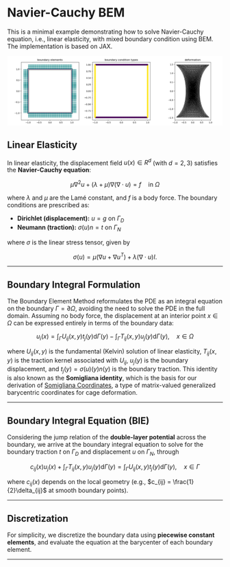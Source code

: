 # Navier-Cauchy BEM

This is a minimal example demonstrating how to solve Navier-Cauchy
equation, i.e., linear elasticity, with mixed boundary condition using
BEM. The implementation is based on JAX.

![result](somig_exm.png)

## Linear Elasticity

In linear elasticity, the displacement field $u(x) \in R^d$
(with $d = 2,3$) satisfies the **Navier-Cauchy equation**:

$$
\mu \nabla^2 u + (\lambda + \mu) \nabla (\nabla \cdot u) = f \quad \text{in } \Omega
$$

where $\lambda$ and $\mu$ are the Lamé constant, and $f$ is a body force. The
boundary conditions are prescribed as:

- **Dirichlet (displacement):**  $u = g$ on $\Gamma_D$
- **Neumann (traction):** $\sigma(u) n = t$ on $\Gamma_N$

where $\sigma$ is the linear stress tensor, given by

$$
\sigma(u) = \mu(\nabla u + \nabla u^T) + \lambda (\nabla \cdot u)I.
$$

---

## Boundary Integral Formulation

The Boundary Element Method reformulates the PDE as an integral
equation on the boundary $\Gamma = \partial\Omega$, avoiding the need
to solve the PDE in the full domain. Assuming no body force, the
displacement at an interior point $x \in \Omega$ can be expressed
entirely in terms of the boundary data:

$$
u_i(x) = \int_{\Gamma} U_{ij}(x,y) t_j(y) \mathrm{d}\Gamma(y) - \int_{\Gamma} T_{ij}(x,y) u_j(y) \mathrm{d}\Gamma(y), \quad x\in \Omega
$$

where $U_{ij}(x,y)$ is the fundamental (Kelvin) solution of linear
elasticity, $T_{ij}(x,y)$ is the traction kernel associated with
$U_{ij}$, $u_j(y)$ is the boundary displacement, and $t_j(y) =
\sigma(u)(y) n(y)$ is the boundary traction. This identity is also
known as the **Somigliana identity**, which is the basis for our
derivation of [Somigliana
Coordinates](https://jiongchen.github.io/files/somi-paper.pdf), a type
of matrix-valued generalized barycentric coordinates for cage
deformation.

---

## Boundary Integral Equation (BIE)

Considering the jump relation of the **double-layer potential** across
the boundary, we arrive at the boundary integral equation to solve for
the boundary traction $t$ on $\Gamma_D$ and displacement $u$ on
$\Gamma_N$, through

$$
c_{ij}(x) u_j(x) + \int_{\Gamma} T_{ij}(x,y) u_j(y) \mathrm{d}\Gamma(y)
= \int_{\Gamma} U_{ij}(x,y) t_j(y) \mathrm{d}\Gamma(y), \quad x \in \Gamma
$$

where $c_{ij}(x)$ depends on the local geometry (e.g., $c_{ij} =
\frac{1}{2}\delta_{ij}$ at smooth boundary points).

---

## Discretization

For simplicity, we discretize the boundary data using **piecewise
constant elements**, and evaluate the equation at the barycenter of
each boundary element.

---